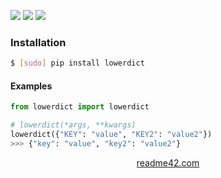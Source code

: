 <!--
https://readme42.com
-->


[![](https://img.shields.io/pypi/v/lowerdict.svg?maxAge=3600)](https://pypi.org/project/lowerdict/)
[![](https://img.shields.io/badge/License-Unlicense-blue.svg?longCache=True)](https://unlicense.org/)
[![](https://github.com/andrewp-as-is/lowerdict.py/workflows/tests42/badge.svg)](https://github.com/andrewp-as-is/lowerdict.py/actions)

### Installation
```bash
$ [sudo] pip install lowerdict
```

#### Examples
```python
from lowerdict import lowerdict

# lowerdict(*args, **kwargs)
lowerdict({"KEY": "value", "KEY2": "value2"})
>>> {"key": "value", "key2": "value2"}
```

<p align="center">
    <a href="https://readme42.com/">readme42.com</a>
</p>